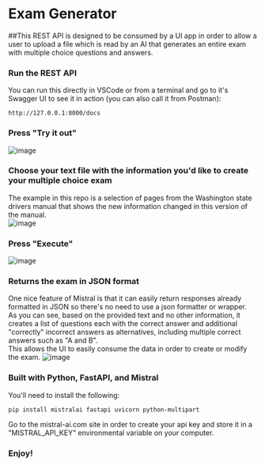 # Exam Generator
##This REST API is designed to be consumed by a UI app in order to allow a user to upload a file which is read by an AI that generates an entire exam with multiple choice questions and answers.  
### Run the REST API  
You can run this directly in VSCode or from a terminal and go to it's Swagger UI to see it in action (you can also call it from Postman):  
```
http://127.0.0.1:8000/docs
```
### Press "Try it out"  
![image](https://github.com/rcorvus/ExamGenerator/assets/5025458/2c8753bd-5bbc-4938-b776-368248880a9a)

### Choose your text file with the information you'd like to create your multiple choice exam  
The example in this repo is a selection of pages from the Washington state drivers manual that shows the new information changed in this version of the manual.  
![image](https://github.com/rcorvus/ExamGenerator/assets/5025458/9fbf198e-a2ab-4b31-96bc-2ed5cb0c5d16)

### Press "Execute"  
![image](https://github.com/rcorvus/ExamGenerator/assets/5025458/389ed2a3-9c35-424c-8c37-b0bafa333910)

### Returns the exam in JSON format  
One nice feature of Mistral is that it can easily return responses already formatted in JSON so there's no need to use a json formatter or wrapper.  
As you can see, based on the provided text and no other information, it creates a list of questions each with the correct answer and additional "correctly" incorrect answers as alternatives, including multiple correct answers such as "A and B".  
This allows the UI to easily consume the data in order to create or modify the exam.
![image](https://github.com/rcorvus/ExamGenerator/assets/5025458/40e2a968-c565-484a-9a6a-ac7357697fd2)


### Built with Python, FastAPI, and Mistral  
You'll need to install the following:  
``` 
pip install mistralai fastapi uvicorn python-multipart  
```
Go to the mistral-ai.com site in order to create your api key and store it in a "MISTRAL_API_KEY" environmental variable on your computer.

### Enjoy!

